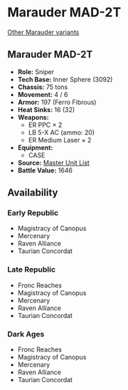 # Marauder MAD-2T 

[Other Marauder variants](../marauder.md) 

## Marauder MAD-2T 

- **Role:** Sniper 
- **Tech Base:** Inner Sphere (3092) 
- **Chassis:** 75 tons 
- **Movement:** 4 / 6 
- **Armor:** 197 (Ferro Fibrous) 
- **Heat Sinks:** 16 (32) 
- **Weapons:** 
  - ER PPC × 2 
  - LB 5-X AC (ammo: 20) 
  - ER Medium Laser × 2 
- **Equipment:** 
  - CASE 
- **Source:** [Master Unit List](http://masterunitlist.info/Unit/Details/7528/marauder-mad-2t) 
- **Battle Value:** 1646 

## Availability 

### Early Republic 

- Magistracy of Canopus 
- Mercenary 
- Raven Alliance 
- Taurian Concordat 

### Late Republic 

- Fronc Reaches 
- Magistracy of Canopus 
- Mercenary 
- Raven Alliance 
- Taurian Concordat 

### Dark Ages 

- Fronc Reaches 
- Magistracy of Canopus 
- Mercenary 
- Raven Alliance 
- Taurian Concordat 

